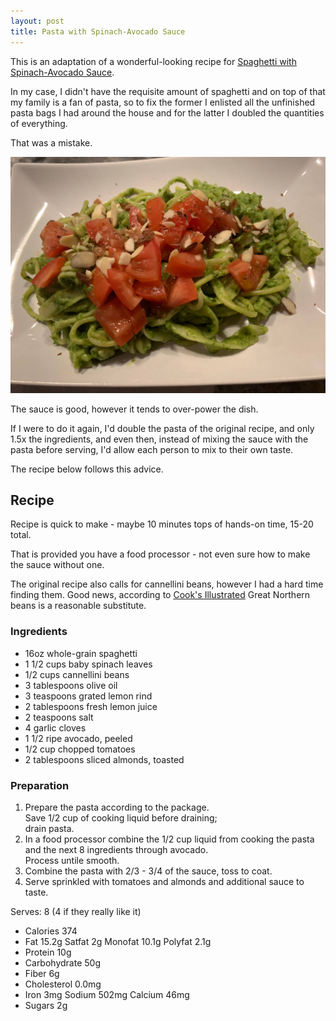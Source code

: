 ```yaml
---
layout: post
title: Pasta with Spinach-Avocado Sauce
---
```


This is an adaptation of a wonderful-looking recipe for
[Spaghetti with Spinach-Avocado Sauce](https://www.myrecipes.com/recipe/spaghetti-spinach-avocado-sauce).

In my case, I didn't have the requisite amount of spaghetti
and on top of that my family is a fan of pasta,
so to fix the former I enlisted all the unfinished
pasta bags I had around the house and for the latter
I doubled the quantities of everything.

That was a mistake.

![Pasta with Spinach-avocado Sauce](/assets/2018-pasta_spinach_avocado.jpg)

The sauce is good, however it tends to over-power the dish.

If I were to do it again, I'd double the pasta of
the original recipe, and only 1.5x the ingredients,
and even then, instead of mixing the sauce with the pasta
before serving, I'd allow each person to mix to their own taste.

The recipe below follows this advice.

## Recipe

Recipe is quick to make - maybe 10 minutes tops
of hands-on time, 15-20 total.

That is provided you have a food processor - not even sure
how to make the sauce without one.

The original recipe also calls for cannellini beans,
however I had a hard time finding them. Good news,
according to [Cook's Illustrated](https://www.cooksillustrated.com/how_tos/5446-cannellini-bean-substitute)
Great Northern beans is a reasonable substitute.

### Ingredients

* 16oz whole-grain spaghetti
* 1 1/2 cups baby spinach leaves
* 1/2 cups cannellini beans
* 3 tablespoons olive oil
* 3 teaspoons grated lemon rind
* 2 tablespoons fresh lemon juice
* 2 teaspoons salt
* 4 garlic cloves
* 1 1/2 ripe avocado, peeled
* 1/2 cup chopped tomatoes
* 2 tablespoons sliced almonds, toasted

### Preparation

1. Prepare the pasta according to the package.  
   Save 1/2 cup of cooking liquid before draining;  
   drain pasta.
2. In a food processor combine the 1/2 cup liquid from cooking the pasta
   and the next 8 ingredients through avocado.  
   Process untile smooth.
3. Combine the pasta with 2/3 - 3/4 of the sauce, toss to coat.
4. Serve sprinkled with tomatoes and almonds and additional sauce
   to taste.

Serves: 8 (4 if they really like it)

* Calories 374
* Fat 15.2g Satfat 2g Monofat 10.1g Polyfat 2.1g
* Protein 10g
* Carbohydrate 50g
* Fiber 6g
* Cholesterol 0.0mg
* Iron 3mg Sodium 502mg Calcium 46mg
* Sugars 2g